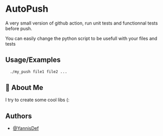 
# AutoPush

A very small version of github action, run unit tests and functionnal tests before push.

You can easily change the python script to be usefull with your files and tests
## Usage/Examples

```bash
  ./my_push file1 file2 ...
```


## 🚀 About Me
I try to create some cool libs (:
## Authors

- [@YannisDef](https://github.com/YannisDef)

